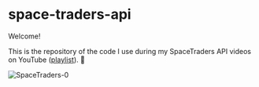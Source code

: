 # space-traders-api

Welcome!

This is the repository of the code I use during my SpaceTraders API videos on YouTube ([playlist](https://www.youtube.com/playlist?list=PLxhDTi8rY7z86sgjCoI61meCpooDyz3vh)). 👋

![SpaceTraders-0](https://github.com/twosixmitch/space-traders-api/assets/30969017/ac36520c-955e-4b1d-af06-da76db95e162)
